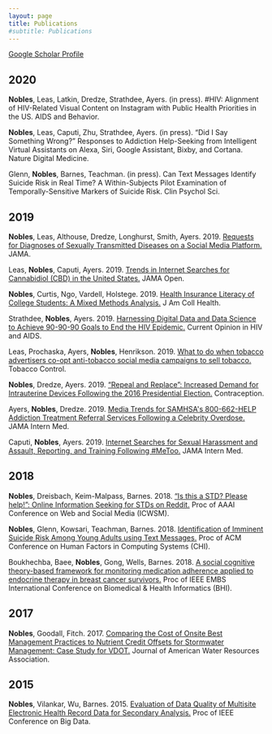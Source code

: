 ```yaml
---
layout: page
title: Publications
#subtitle: Publications
---
```


[Google Scholar Profile](https://scholar.google.com/citations?user=Z3D7SpoAAAAJ&hl=en)

## 2020
**Nobles**, Leas, Latkin, Dredze, Strathdee, Ayers. (in press). #HIV: Alignment of HIV-Related Visual Content on Instagram with Public Health Priorities in the US. AIDS and Behavior.

**Nobles**, Leas, Caputi, Zhu, Strathdee, Ayers. (in press). “Did I Say Something Wrong?” Responses to Addiction Help-Seeking from Intelligent Virtual Assistants on Alexa, Siri, Google Assistant, Bixby, and Cortana. Nature Digital  Medicine.

Glenn, **Nobles**, Barnes, Teachman. (in press). Can Text Messages Identify Suicide Risk in Real Time? A Within-Subjects Pilot Examination of Temporally-Sensitive Markers of Suicide Risk. Clin Psychol Sci.

## 2019
**Nobles**, Leas, Althouse, Dredze, Longhurst, Smith, Ayers. 2019. [Requests for Diagnoses of Sexually Transmitted Diseases on a Social Media Platform.](https://jamanetwork.com/journals/jama/fullarticle/2753884) JAMA.

Leas, **Nobles**, Caputi, Ayers. 2019. [Trends in Internet Searches for Cannabidiol (CBD) in the United States.](https://jamanetwork.com/journals/jamanetworkopen/fullarticle/2753393) JAMA Open.

**Nobles**, Curtis, Ngo, Vardell, Holstege. 2019. [Health Insurance Literacy of College Students: A Mixed Methods Analysis.](https://www.tandfonline.com/doi/abs/10.1080/07448481.2018.1486844) J Am Coll Health.

Strathdee, **Nobles**, Ayers. 2019. [Harnessing Digital Data and Data Science to Achieve 90-90-90 Goals to End the HIV Epidemic.](https://journals.lww.com/co-hivandaids/Citation/2019/11000/Harnessing_digital_data_and_data_science_to.8.aspx) Current Opinion in HIV and AIDS. 

Leas, Prochaska, Ayers, **Nobles**, Henrikson. 2019. [What to do when tobacco advertisers co-opt anti-tobacco social media campaigns to sell tobacco.](https://tobaccocontrol.bmj.com/content/early/2019/06/27/tobaccocontrol-2019-054993) Tobacco Control.

**Nobles**, Dredze, Ayers. 2019. [“Repeal and Replace”: Increased Demand for Intrauterine Devices Following the 2016 Presidential Election.](https://www.sciencedirect.com/science/article/abs/pii/S0010782418304852) Contraception.

Ayers, **Nobles**, Dredze. 2019. [Media Trends for SAMHSA's 800-662-HELP Addiction Treatment Referral Services Following a Celebrity Overdose.](https://jamanetwork.com/journals/jamainternalmedicine/article-abstract/2720125) JAMA Intern Med.

Caputi, **Nobles**, Ayers. 2019. [Internet Searches for Sexual Harassment and Assault, Reporting, and Training Following #MeToo.](https://jamanetwork.com/journals/jamainternalmedicine/article-abstract/2719193) JAMA Intern Med.

## 2018
**Nobles**, Dreisbach, Keim-Malpass, Barnes. 2018. [“Is this a STD? Please help!”: Online Information Seeking for STDs on Reddit.](https://www.ncbi.nlm.nih.gov/pmc/articles/PMC6460917/) Proc of AAAI Conference on Web and Social Media (ICWSM).

**Nobles**, Glenn, Kowsari, Teachman, Barnes. 2018. [Identification of Imminent Suicide Risk Among Young Adults using Text Messages.](https://dl.acm.org/citation.cfm?id=3173987) Proc of ACM Conference on Human Factors in Computing Systems (CHI).

Boukhechba, Baee, **Nobles**, Gong, Wells, Barnes. 2018. [A social cognitive theory-based framework for monitoring medication adherence applied to endocrine therapy in breast cancer survivors.](https://ieeexplore.ieee.org/document/8333422) Proc of IEEE EMBS International Conference on Biomedical & Health Informatics (BHI).

## 2017
**Nobles**, Goodall, Fitch. 2017. [Comparing the Cost of Onsite Best Management Practices to Nutrient Credit Offsets for Stormwater Management: Case Study for VDOT.](https://onlinelibrary.wiley.com/doi/abs/10.1111/1752-1688.12487) Journal of American Water Resources Association.

## 2015
**Nobles**, Vilankar, Wu, Barnes. 2015. [Evaluation of Data Quality of Multisite Electronic Health Record Data for Secondary Analysis.](https://ieeexplore.ieee.org/document/7364060) Proc of IEEE Conference on Big Data.
